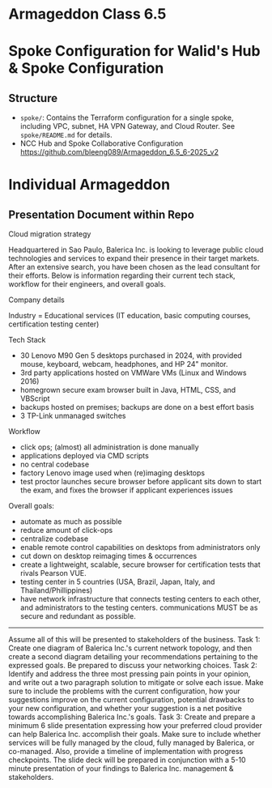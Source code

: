 # Armageddon Class 6.5
# Spoke Configuration for Walid's Hub & Spoke Configuration

## Structure
- `spoke/`: Contains the Terraform configuration for a single spoke, including VPC, subnet, HA VPN Gateway, and Cloud Router. See `spoke/README.md` for details.
- NCC Hub and Spoke Collaborative Configuration https://github.com/bleeng089/Armageddon_6.5_6-2025_v2

# Individual Armageddon
## Presentation Document within Repo
Cloud migration strategy

Headquartered in Sao Paulo, Balerica Inc. is looking to leverage public cloud technologies and services to expand their presence in their target markets. After an extensive search, you have been chosen as the lead consultant for their efforts. Below is information regarding their current tech stack, workflow for their engineers, and overall goals.

Company details

Industry = Educational services (IT education, basic computing courses, certification testing center)

Tech Stack
- 30 Lenovo M90 Gen 5 desktops purchased in 2024, with provided mouse, keyboard, webcam, headphones, and HP 24" monitor.
- 3rd party applications hosted on VMWare VMs (Linux and Windows 2016)
- homegrown secure exam browser built in Java, HTML, CSS, and VBScript
- backups hosted on premises; backups are done on a best effort basis
- 3 TP-Link unmanaged switches

Workflow
- click ops; (almost) all administration is done manually
- applications deployed via CMD scripts
- no central codebase
- factory Lenovo image used when (re)imaging desktops
- test proctor launches secure browser before applicant sits down to start the exam, and fixes the browser if applicant experiences issues


Overall goals:
- automate as much as possible
- reduce amount of click-ops
- centralize codebase
- enable remote control capabilities on desktops from administrators only
- cut down on desktop reimaging times & occurrences
- create a lightweight, scalable, secure browser for certification tests that rivals Pearson VUE. 
- testing center in 5 countries (USA, Brazil, Japan, Italy, and Thailand/Phillippines)
- have network infrastructure that connects testing centers to each other, and administrators to the testing centers. communications MUST be as secure and redundant as possible.

*******************************************
Assume all of this will be presented to stakeholders of the business. 
Task 1: 
Create one diagram of Balerica Inc.'s current network topology, and then create a second diagram detailing your recommendations pertaining to the expressed goals. Be prepared to discuss your networking choices.
Task 2: 
Identify and address the three most pressing pain points in your opinion, and write out a two paragraph solution to mitigate or solve each issue. Make sure to include the problems with the current configuration, how your suggestions improve on the current configuration, potential drawbacks to your new configuration, and whether your suggestion is a net positive towards accomplishing Balerica Inc.'s goals.
Task 3: 
Create and prepare a minimum 6 slide presentation expressing how your preferred cloud provider can help Balerica Inc. accomplish their goals. Make sure to include whether services will be fully managed by the cloud, fully managed by Balerica, or co-managed. Also, provide a timeline of implementation with progress checkpoints. The slide deck will be prepared in conjunction with a 5-10 minute presentation of your findings to Balerica Inc. management & stakeholders.

